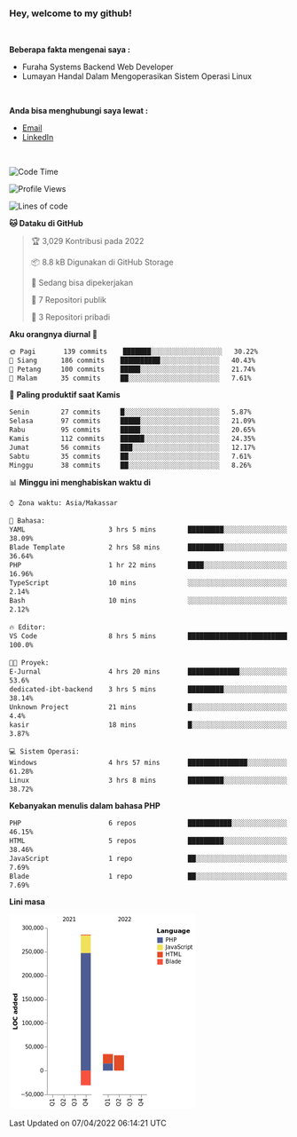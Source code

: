 <h3>Hey, welcome to my github!</h3>

<br>

<p><strong>Beberapa fakta mengenai saya :</strong></p>

<ul>
  <li>Furaha Systems Backend Web Developer</li>
  <li>Lumayan Handal Dalam Mengoperasikan Sistem Operasi Linux</li>
</ul>

<br>

<p><strong>Anda bisa menghubungi saya lewat :</strong></p>

<ul>
  <li><a href="mailto:renaldiapriyanto419@gmail.com">Email</a></li>
  <li><a href="https://www.linkedin.com/in/renaldi-kadang-314314206/">LinkedIn</a></li>
</ul>

<br>

<!--START_SECTION:waka-->
![Code Time](http://img.shields.io/badge/Code%20Time-56%20hrs%2022%20mins-blue)

![Profile Views](http://img.shields.io/badge/Profil%20dilihat-2-blue)

![Lines of code](https://img.shields.io/badge/Sejak%20Hello%20World%20aku%20telah%20menulis-323%20Thousand%20baris%20kode-blue)

**🐱 Dataku di GitHub** 

> 🏆 3,029 Kontribusi pada 2022
 > 
> 📦 8.8 kB Digunakan di GitHub Storage 
 > 
> 💼 Sedang bisa dipekerjakan
 > 
> 📜 7 Repositori publik 
 > 
> 🔑 3 Repositori pribadi  
 > 
**Aku orangnya diurnal 🐤** 

```text
🌞 Pagi       139 commits    ███████░░░░░░░░░░░░░░░░░░   30.22% 
🌆 Siang      186 commits    ██████████░░░░░░░░░░░░░░░   40.43% 
🌃 Petang     100 commits    █████░░░░░░░░░░░░░░░░░░░░   21.74% 
🌙 Malam      35 commits     ██░░░░░░░░░░░░░░░░░░░░░░░   7.61%

```
📅 **Paling produktif saat Kamis** 

```text
Senin        27 commits     █░░░░░░░░░░░░░░░░░░░░░░░░   5.87% 
Selasa       97 commits     █████░░░░░░░░░░░░░░░░░░░░   21.09% 
Rabu         95 commits     █████░░░░░░░░░░░░░░░░░░░░   20.65% 
Kamis        112 commits    ██████░░░░░░░░░░░░░░░░░░░   24.35% 
Jumat        56 commits     ███░░░░░░░░░░░░░░░░░░░░░░   12.17% 
Sabtu        35 commits     ██░░░░░░░░░░░░░░░░░░░░░░░   7.61% 
Minggu       38 commits     ██░░░░░░░░░░░░░░░░░░░░░░░   8.26%

```


📊 **Minggu ini menghabiskan waktu di** 

```text
⌚︎ Zona waktu: Asia/Makassar

💬 Bahasa: 
YAML                     3 hrs 5 mins        █████████░░░░░░░░░░░░░░░░   38.09% 
Blade Template           2 hrs 58 mins       █████████░░░░░░░░░░░░░░░░   36.64% 
PHP                      1 hr 22 mins        ████░░░░░░░░░░░░░░░░░░░░░   16.96% 
TypeScript               10 mins             ░░░░░░░░░░░░░░░░░░░░░░░░░   2.14% 
Bash                     10 mins             ░░░░░░░░░░░░░░░░░░░░░░░░░   2.12%

🔥 Editor: 
VS Code                  8 hrs 5 mins        █████████████████████████   100.0%

🐱‍💻 Proyek: 
E-Jurnal                 4 hrs 20 mins       █████████████░░░░░░░░░░░░   53.6% 
dedicated-ibt-backend    3 hrs 5 mins        █████████░░░░░░░░░░░░░░░░   38.14% 
Unknown Project          21 mins             █░░░░░░░░░░░░░░░░░░░░░░░░   4.4% 
kasir                    18 mins             █░░░░░░░░░░░░░░░░░░░░░░░░   3.87%

💻 Sistem Operasi: 
Windows                  4 hrs 57 mins       ███████████████░░░░░░░░░░   61.28% 
Linux                    3 hrs 8 mins        █████████░░░░░░░░░░░░░░░░   38.72%

```

**Kebanyakan menulis dalam bahasa PHP** 

```text
PHP                      6 repos             ███████████░░░░░░░░░░░░░░   46.15% 
HTML                     5 repos             █████████░░░░░░░░░░░░░░░░   38.46% 
JavaScript               1 repo              ██░░░░░░░░░░░░░░░░░░░░░░░   7.69% 
Blade                    1 repo              ██░░░░░░░░░░░░░░░░░░░░░░░   7.69%

```


**Lini masa**

![Chart not found](https://raw.githubusercontent.com/Sylent-Sys/Sylent-Sys/main/charts/bar_graph.png) 


 Last Updated on 07/04/2022 06:14:21 UTC
<!--END_SECTION:waka-->
